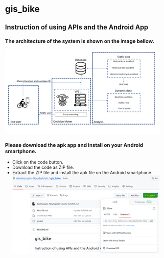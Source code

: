 # gis_bike
## Instruction of using APIs and the Android App
### The architecture of the system is shown on the image bellow.
![Architecture](/Img/architecture.PNG)
### Please download the apk app and install on your Android smartphone. 
* Click on the code button.
* Download the code as ZIP file.
* Extract the ZIP file and install the apk file on the Android smartphone.
![Architecture](/Img/test.PNG)
